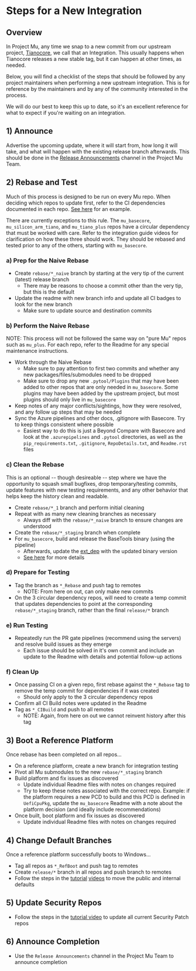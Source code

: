 # Steps for a New Integration

## Overview

In Project Mu, any time we snap to a new commit from our upstream project, [Tianocore](https://github.com/tianocore/edk2),
we call that an Integration. This usually happens when Tianocore releases a new stable tag, but it can happen at other
times, as needed.

Below, you will find a checklist of the steps that should be followed by any project maintainers when performing a new
upstream integration. This is for reference by the maintainers and by any of the community interested in the process.

We will do our best to keep this up to date, so it's an excellent reference for what to expect if you're waiting on an
integration.

## 1) Announce

Advertise the upcoming update, where it will start from, how long it will take, and what will happen with the existing
release branch afterwards. This should be done in the [Release Announcements](https://teams.microsoft.com/l/channel/19%3a2fcb1744302e4cd28b5a7e9d46479ca8%40thread.skype/Release%2520Announcements?groupId=6ba27a5b-86b2-4dc2-9d74-a8d8a03c3c3f&tenantId=72f988bf-86f1-41af-91ab-2d7cd011db47)
channel in the Project Mu Team.

## 2) Rebase and Test

Much of this process is designed to be run on every Mu repo. When deciding which repos to update first, refer to the CI
dependencies documented in each repo. [See here](https://github.com/microsoft/mu_basecore/blob/ce3097e7de6f44f6788b96f7f2dae7c863d44a89/.pytool/CISettings.py#L155)
for an example.

There are currently exceptions to this rule. The `mu_basecore`, `mu_silicon_arm_tiano`, and `mu_tiano_plus` repos have a
circular dependency that must be worked with care. Refer to the integration guide videos for clarification on how these
three should work. They should be rebased and tested prior to any of the others, starting with `mu_basecore`.

### a) Prep for the Naive Rebase

* Create `rebase/*_naive` branch by starting at the very tip of the current (latest) release branch
  * There may be reasons to choose a commit other than the very tip, but this is the default
* Update the readme with new branch info and update all CI badges to look for the new branch
  * Make sure to update source and destination commits

### b) Perform the Naive Rebase

NOTE: This process will not be followed the same way on "pure Mu" repos such as `mu_plus`.
For each repo, refer to the Readme for any special maintenance instructions.

* Work through the Naive Rebase
  * Make sure to pay attention to first two commits and whether any new packages/files/submodules need to be dropped
  * Make sure to drop any new `.pytool/Plugins` that may have been added to other repos that are only needed in
    `mu_basecore`. Some plugins may have been added by the upstream project, but most plugins should only live in
    `mu_basecore`
* Keep notes of any major conflicts/sightings, how they were resolved, and any follow up steps that may be needed
* Sync the Azure pipelines and other docs, .gitignore with Basecore. Try to keep things consistent where possible
  * Easiest way to do this is just a Beyond Compare with Basecore and look at the `.azurepipelines` and `.pytool`
    directories, as well as the `pip_requirements.txt`, `.gitignore`, `RepoDetails.txt`, and `Readme.rst` files

### c) Clean the Rebase

This is an optional -- though desireable -- step where we have the opportunity to squash small bugfixes, drop
temporary/testing commits, update features with new testing requirements, and any other behavior that helps keep
the history clean and readable.

* Create `rebase/*_1` branch and perform initial cleaning
* Repeat with as many new cleaning branches as necessary
  * Always diff with the `rebase/*_naive` branch to ensure changes are understood
* Create the `rebase/*_staging` branch when complete
* For `mu_basecore`, build and release the BaseTools binary (using the pipeline)
  * Afterwards, update the [ext_dep](https://github.com/microsoft/mu_basecore/blob/release/202008/BaseTools/Bin/basetoolsbin_ext_dep.yaml)
    with the updated binary version
  * [See here](https://github.com/tianocore/edk2-pytool-extensions/blob/master/docs/usability/using_extdep.md) for more
    details

### d) Prepare for Testing

* Tag the branch as `*_Rebase` and push tag to remotes
  * NOTE: From here on out, can only make new commits
* On the 3 circular dependency repos, will need to create a temp commit that updates dependencies to point at
  the corresponding `rebase/*_staging` branch, rather than the final `release/*` branch

### e) Run Testing

* Repeatedly run the PR gate pipelines (recommend using the servers) and resolve build issues as they emerge
  * Each issue should be solved in it's own commit and include an update to the Readme with details and potential
    follow-up actions

### f) Clean Up

* Once passing CI on a given repo, first rebase against the `*_Rebase` tag to remove the temp commit for dependencies
  if it was created
  * Should only apply to the 3 circular dependency repos
* Confirm all CI Build notes were updated in the Readme
* Tag as `*_CIBuild` and push to all remotes
  * NOTE: Again, from here on out we cannot reinvent history after this tag

## 3) Boot a Reference Platform

Once rebase has been completed on all repos...

* On a reference platform, create a new branch for integration testing
* Pivot all Mu submodules to the new `rebase/*_staging` branch
* Build platform and fix issues as discovered
  * Update individual Readme files with notes on changes required
  * Try to keep these notes associated with the correct repo. Example: if the platform requires a new PCD to build
    and this PCD is defined in `UefiCpuPkg`, update the `mu_basecore` Readme with a note about the platform decision
    (and ideally include recommendations)
* Once built, boot platform and fix issues as discovered
  * Update individual Readme files with notes on changes required

## 4) Change Default Branches

Once a reference platform successfully boots to Windows...

* Tag all repos as `*_RefBoot` and push tag to remotes
* Create `release/*` branch in all repos and push branch to remotes
* Follow the steps in the [tutorial](https://msit.microsoftstream.com/video/2621a4ff-0400-9fb2-0956-f1eb0db01e45)
  [videos](https://msit.microsoftstream.com/video/65efa3ff-0400-9fb2-d666-f1eb0db4336f) to move the public and
  internal defaults

## 5) Update Security Repos

* Follow the steps in the [tutorial video](https://msit.microsoftstream.com/video/8f0fa1ff-0400-9fb2-2468-f1eb0a7c3087?list=studio)
  to update all current Security Patch repos

## 6) Announce Completion

* Use the `Release Announcements` channel in the Project Mu Team to announce completion
